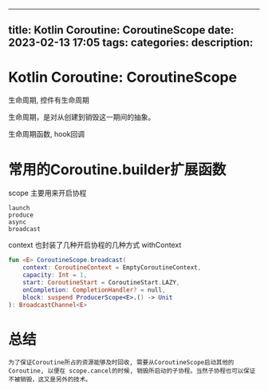 
--- 
title: Kotlin Coroutine: CoroutineScope
date: 2023-02-13 17:05
tags: 
categories: 
description: 
---
# Kotlin Coroutine: CoroutineScope

生命周期, 控件有生命周期

生命周期，是对从创建到销毁这一期间的抽象。 

生命周期函数, hook回调

# 常用的Coroutine.builder扩展函数

scope 主要用来开启协程

	launch
	produce
	async
	broadcast
context 也封装了几种开启协程的几种方式
	withContext

```kotlin
fun <E> CoroutineScope.broadcast(
    context: CoroutineContext = EmptyCoroutineContext, 
	capacity: Int = 1, 
	start: CoroutineStart = CoroutineStart.LAZY, 
	onCompletion: CompletionHandler? = null, 
	block: suspend ProducerScope<E>.() -> Unit
): BroadcastChannel<E>	
```


# 总结

	为了保证Coroutine所占的资源能够及时回收, 需要从CoroutineScope启动其他的Coroutine, 以便在 scope.cancel的时候, 销毁所启动的子协程。当然子协程也可以保证不被销毁，这又是另外的技术。
